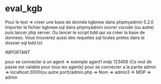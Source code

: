 # eval_kgb

Pour le test => creer une base de donnée kgbnew dans phpmyadmin 5.2.0
Importer le fichier kgbnew.sql dans phpmyadmin
ouvrer vscode (ou autre) puis lancer php server.
Ou lancer le script bdd qui va créer la base de donnees.
Vous trouverez aussi des requetes sql toutes pretes dans le dossier sql bdd.txt


IMPORTANT

pour se connecter à un agent => exemple agent1 mdp 123456 (Ce mot de passe est valable pour tous les agents)
pour se connecter a la partie admin => localhost:3000(ou autre port)/admin.php 
     => Nom => admin3
     => MDP => admin
